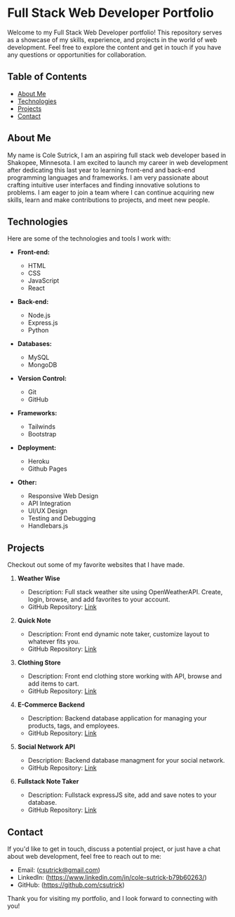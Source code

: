 # Full Stack Web Developer Portfolio

Welcome to my Full Stack Web Developer portfolio! This repository serves as a showcase of my skills, experience, and projects in the world of web development. Feel free to explore the content and get in touch if you have any questions or opportunities for collaboration.

## Table of Contents

- [About Me](#about-me)
- [Technologies](#technologies)
- [Projects](#projects)
- [Contact](#contact)

## About Me

My name is Cole Sutrick, I am an aspiring full stack web developer based in Shakopee, Minnesota. I am excited to launch my career in web development after dedicating this last year to learning front-end and back-end programming languages and frameworks. I am very passionate about crafting intuitive user interfaces and finding innovative solutions to problems. I am eager to join a team where I can continue acquiring new skills, learn and make contributions to projects, and meet new people.

## Technologies

Here are some of the technologies and tools I work with:

- **Front-end:**
  - HTML
  - CSS
  - JavaScript
  - React

- **Back-end:**
  - Node.js
  - Express.js
  - Python

- **Databases:**
  - MySQL
  - MongoDB

- **Version Control:**
  - Git
  - GitHub

- **Frameworks:**
  - Tailwinds
  - Bootstrap

- **Deployment:**
  - Heroku
  - Github Pages

- **Other:**
  - Responsive Web Design
  - API Integration
  - UI/UX Design
  - Testing and Debugging
  - Handlebars.js

## Projects

Checkout out some of my favorite websites that I have made.

1. **Weather Wise**
   - Description: Full stack weather site using OpenWeatherAPI. Create, login, browse, and add favorites to your account.
   - GitHub Repository: [Link](https://github.com/csutrick/Weather-Wise)

2. **Quick Note**
   - Description: Front end dynamic note taker, customize layout to whatever fits you.
   - GitHub Repository: [Link](https://github.com/csutrick/Quick-Note)

3. **Clothing Store**
   - Description: Front end clothing store working with API, browse and add items to cart.
   - GitHub Repository: [Link](https://github.com/csutrick/Frontend-Clothing-Store)

4. **E-Commerce Backend**
   - Description: Backend database application for managing your products, tags, and employees.
   - GitHub Repository: [Link](https://github.com/csutrick/E-Commerce-Back-End)

5. **Social Network API**
   - Description: Backend database managment for your social network.
   - GitHub Repository: [Link](https://github.com/csutrick/Social-Network-API)

6. **Fullstack Note Taker**
   - Description: Fullstack expressJS site, add and save notes to your database.
   - GitHub Repository: [Link](https://github.com/csutrick/Fullstack-Note-Taker)

## Contact

If you'd like to get in touch, discuss a potential project, or just have a chat about web development, feel free to reach out to me:

- Email: (csutrick@gmail.com)
- LinkedIn: (https://www.linkedin.com/in/cole-sutrick-b79b60263/)
- GitHub: (https://github.com/csutrick)

Thank you for visiting my portfolio, and I look forward to connecting with you!
